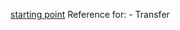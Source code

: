 [starting point](https://medium.com/loom-network/how-to-code-your-own-cryptokitties-style-game-on-ethereum-7c8ac86a4eb3)
Reference for:
    - Transfer
    
